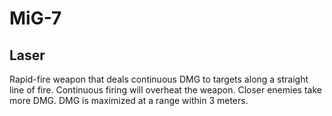 # MiG-7

## Laser

Rapid-fire weapon that deals continuous DMG to targets along a straight line of fire. Continuous firing will overheat the weapon. Closer enemies take more DMG. DMG is maximized at a range within 3 meters.
